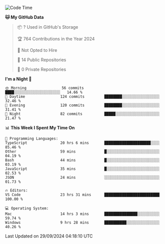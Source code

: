 <!--START_SECTION:waka-->
![Code Time](http://img.shields.io/badge/Code%20Time-6%2C163%20hrs%2012%20mins-blue)

**🐱 My GitHub Data** 

> 📦 ? Used in GitHub's Storage 
 > 
> 🏆 764 Contributions in the Year 2024
 > 
> 🚫 Not Opted to Hire
 > 
> 📜 14 Public Repositories 
 > 
> 🔑 0 Private Repositories 
 > 
**I'm a Night 🦉** 

```text
🌞 Morning                56 commits          ████░░░░░░░░░░░░░░░░░░░░░   14.66 % 
🌆 Daytime                124 commits         ████████░░░░░░░░░░░░░░░░░   32.46 % 
🌃 Evening                120 commits         ████████░░░░░░░░░░░░░░░░░   31.41 % 
🌙 Night                  82 commits          █████░░░░░░░░░░░░░░░░░░░░   21.47 % 
```


📊 **This Week I Spent My Time On** 

```text
💬 Programming Languages: 
TypeScript               20 hrs 6 mins       █████████████████████░░░░   85.46 % 
Other                    59 mins             █░░░░░░░░░░░░░░░░░░░░░░░░   04.19 % 
Bash                     44 mins             █░░░░░░░░░░░░░░░░░░░░░░░░   03.19 % 
JavaScript               35 mins             █░░░░░░░░░░░░░░░░░░░░░░░░   02.53 % 
JSON                     24 mins             ░░░░░░░░░░░░░░░░░░░░░░░░░   01.73 % 

🔥 Editors: 
VS Code                  23 hrs 31 mins      █████████████████████████   100.00 % 

💻 Operating System: 
Mac                      14 hrs 3 mins       ███████████████░░░░░░░░░░   59.74 % 
Windows                  9 hrs 28 mins       ██████████░░░░░░░░░░░░░░░   40.26 % 
```


 Last Updated on 29/09/2024 04:18:10 UTC
<!--END_SECTION:waka-->

